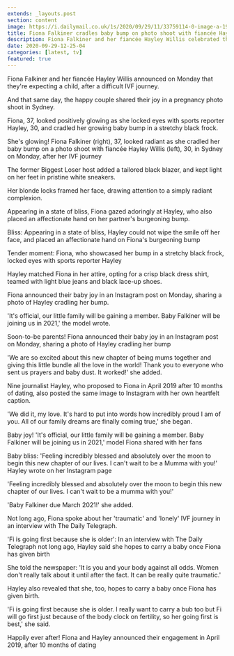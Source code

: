 ```yaml
---
extends: _layouts.post
section: content
image: https://i.dailymail.co.uk/1s/2020/09/29/11/33759114-0-image-a-19_1601375242449.jpg 
title: Fiona Falkiner cradles baby bump on photo shoot with fiancée Hayley Willis 
description: Fiona Falkiner and her fiancée Hayley Willis celebrated theyre expecting a child on Monday with a pregnancy photo shoot in Sydney. 
date: 2020-09-29-12-25-04 
categories: [latest, tv] 
featured: true 
--- 
```

Fiona Falkiner and her fiancée Hayley Willis announced on Monday that they're expecting a child, after a difficult IVF journey. 

And that same day, the happy couple shared their joy in a pregnancy photo shoot in Sydney. 

Fiona, 37, looked positively glowing as she locked eyes with sports reporter Hayley, 30, and cradled her growing baby bump in a stretchy black frock.   

She's glowing! Fiona Falkiner (right), 37, looked radiant as she cradled her baby bump on a photo shoot with fiancée Hayley Willis (left), 30, in Sydney on Monday, after her IVF journey

The former Biggest Loser host added a tailored black blazer, and kept light on her feet in pristine white sneakers.

Her blonde locks framed her face, drawing attention to a simply radiant complexion.

Appearing in a state of bliss, Fiona gazed adoringly at Hayley, who also placed an affectionate hand on her partner's burgeoning bump. 

Bliss: Appearing in a state of bliss, Hayley could not wipe the smile off her face, and placed an affectionate hand on Fiona's burgeoning bump 

Tender moment: Fiona, who showcased her bump in a stretchy black frock, locked eyes with sports reporter Hayley 

Hayley matched Fiona in her attire, opting for a crisp black dress shirt, teamed with light blue jeans and black lace-up shoes.  

Fiona announced their baby joy in an Instagram post on Monday, sharing a photo of Hayley cradling her bump.   

'It's official, our little family will be gaining a member. Baby Falkiner will be joining us in 2021,' the model wrote. 

Soon-to-be parents! Fiona announced their baby joy in an Instagram post on Monday, sharing a photo of Hayley cradling her bump 

'We are so excited about this new chapter of being mums together and giving this little bundle all the love in the world! Thank you to everyone who sent us prayers and baby dust. It worked!' she added.

Nine journalist Hayley, who proposed to Fiona in April 2019 after 10 months of dating, also posted the same image to Instagram with her own heartfelt caption. 

'We did it, my love. It's hard to put into words how incredibly proud I am of you. All of our family dreams are finally coming true,' she began. 

Baby joy! 'It's official, our little family will be gaining a member. Baby Falkiner will be joining us in 2021,' model Fiona shared with her fans

Baby bliss: 'Feeling incredibly blessed and absolutely over the moon to begin this new chapter of our lives. I can't wait to be a Mumma with you!' Hayley wrote on her Instagram page 

'Feeling incredibly blessed and absolutely over the moon to begin this new chapter of our lives. I can't wait to be a mumma with you!'

'Baby Falkiner due March 2021!' she added.  

Not long ago, Fiona spoke about her 'traumatic' and 'lonely' IVF journey in an interview with The Daily Telegraph. 

'Fi is going first because she is older': In an interview with The Daily Telegraph not long ago, Hayley said she hopes to carry a baby once Fiona has given birth

She told the newspaper: 'It is you and your body against all odds. Women don't really talk about it until after the fact. It can be really quite traumatic.'  

Hayley also revealed that she, too, hopes to carry a baby once Fiona has given birth.

'Fi is going first because she is older. I really want to carry a bub too but Fi will go first just because of the body clock on fertility, so her going first is best,' she said. 

Happily ever after! Fiona and Hayley announced their engagement in April 2019, after 10 months of dating

